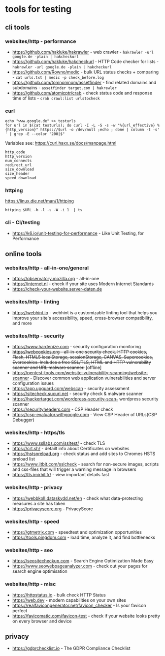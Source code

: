 # tools for testing

## cli tools

### websites/http - performance

- https://github.com/hakluke/hakrawler - web crawler - `hakrawler -url google.de -plain | hakcheckurl`
- https://github.com/hakluke/hakcheckurl - HTTP Code checker for lists - `hakrawler -url google.de -plain | hakcheckurl`
- https://github.com/Rowno/medic - bulk URL status checks + comparing - `cat urls.txt | medic -p check_before.log`
- https://github.com/tomnomnom/assetfinder - find related domains and subdomains - `assetfinder target.com | hakrawler`
- https://github.com/atomicptr/crab - check status code and response time of lists - `crab crawl:list urlstocheck`

### curl

````
echo "www.google.de" >> testurls
for url in $(cat testurls); do curl -I -L -S -s -w "%{url_effective} %{http_version}" https://$url -o /dev/null ;echo ; done | column -t -s' ' | grep -E --color "200|$"
````

Variables see: https://curl.haxx.se/docs/manpage.html

````
http_code
http_version
num_connects
redirect_url
size_download
size_header
speed_download
````

### httping

https://linux.die.net/man/1/httping

````cli
httping $URL -b -l -s -W -i 1  | ts
````

### cli - CI/testing

- https://k6.io/unit-testing-for-performance - Like Unit Testing, for Performance

## online tools

### websites/http - all-in-one/general

- https://observatory.mozilla.org - all-in-one
- https://internet.nl - check if your site uses Modern Internet Standards
- https://check-your-website.server-daten.de

### websites/http - linting

- https://webhint.io - webhint is a customizable linting tool that helps you improve your site's accessibility, speed, cross-browser compatibility, and more

### websites/http - security

- https://www.hardenize.com - security configuration monitoring
- ~~https://webcookies.org - all-in-one security check. HTTP cookies, Flash, HTML5 localStorage, sessionStorage, CANVAS, Supercookies, Evercookies. Includes a free SSL/TLS, HTML and HTTP vulnerability scanner and URL malware scanner.~~ [offline]
- https://pentest-tools.com/website-vulnerability-scanning/website-scanner - Discover common web application vulnerabilities and server configuration issues
- https://app.upguard.com/webscan - security assessment
- https://sitecheck.sucuri.net - security check & malware scanner
- https://hackertarget.com/wordpress-security-scan- wordpress security scanner
- https://securityheaders.com - CSP Header check
- https://csp-evaluator.withgoogle.com - View CSP Header of URLs(CSP Debugger)

### websites/http - https/tls

- https://www.ssllabs.com/ssltest/ - check TLS
- https://crt.sh/ - detailt info about Certificates on websites
- https://hstspreload.org - check status and add sites to Chromes HSTS preload list
- https://www.jitbit.com/sslcheck - search for non-secure images, scripts and css-files that will trigger a warning message in browsers
- https://tls.imirhil.fr/ - view important details fast

### websites/http - privacy

- https://webbkoll.dataskydd.net/en - check what data-protecting measures a site has taken
- https://privacyscore.org - PrivacyScore

### websites/http - speed

- https://gtmetrix.com - speedtest and optimization opportunities
- https://tools.pingdom.com - load time, analyze it, and find bottlenecks

### websites/http - seo

- https://seositecheckup.com - Search Engine Optimization Made Easy
- https://www.seowebpageanalyzer.com - check out your pages for search engine optimisation

### websites/http - misc

- https://httpstatus.io - bulk check HTTP Status
- https://web.dev - modern capabilities on your own sites
- https://realfavicongenerator.net/favicon_checker - Is your favicon perfect
- https://favicomatic.com/favicon-test - check if your website looks pretty on every browser and device

## privacy

- https://gdprchecklist.io - The GDPR Compliance Checklist

